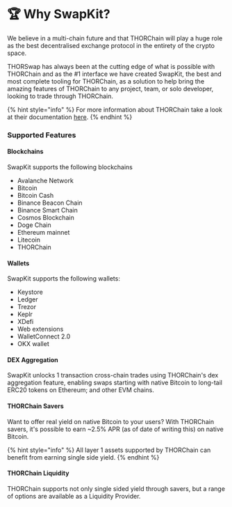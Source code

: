 # 🏆 Why SwapKit?

We believe in a multi-chain future and that THORChain will play a huge role as the best decentralised exchange protocol in the entirety of the crypto space.

THORSwap has always been at the cutting edge of what is possible with THORChain and as the #1 interface we have created SwapKit, the best and most complete tooling for THORChain, as a solution to help bring the amazing features of THORChain to any project, team, or solo developer, looking to trade through THORChain.

{% hint style="info" %}
For more information about THORChain take a look at their documentation [here](https://docs.thorchain.org/).
{% endhint %}

### Supported Features

#### &#x20;Blockchains

SwapKit supports the following blockchains

* Avalanche Network
* Bitcoin
* Bitcoin Cash
* Binance Beacon Chain
* Binance Smart Chain
* Cosmos Blockchain
* Doge Chain
* Ethereum mainnet
* Litecoin
* THORChain

#### Wallets

SwapKit supports the following wallets:

* Keystore
* Ledger
* Trezor
* Keplr
* XDefi
* Web extensions
* WalletConnect 2.0
* OKX wallet

#### DEX Aggregation

SwapKit unlocks 1 transaction cross-chain trades using THORChain's dex aggregation feature, enabling swaps starting with native Bitcoin to long-tail ERC20 tokens on Ethereum; and other EVM chains.

#### THORChain Savers

Want to offer real yield on native Bitcoin to your users? With THORChain savers, it's possible to earn \~2.5% APR (as of date of writing this) on native Bitcoin.

{% hint style="info" %}
All layer 1 assets supported by THORChain can benefit from earning single side yield.
{% endhint %}

#### THORChain Liquidity

THORChain supports not only single sided yield through savers, but a range of options are available as a Liquidity Provider.
